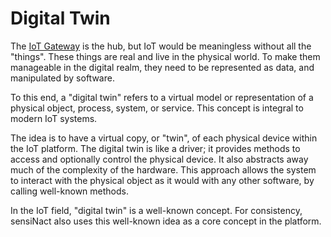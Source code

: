 # Digital Twin

The [IoT Gateway](gateway.md) is the hub, but IoT would be meaningless without all the "things". These things
are real and live in the physical world. To make them manageable in the digital realm, they need to be represented
as data, and manipulated by software.

To this end, a "digital twin" refers to a virtual model or representation of a physical object, process, system, or service.
This concept is integral to modern IoT systems.

The idea is to have a virtual copy, or "twin", of each physical device within the IoT platform. The digital twin is like a driver;
it provides methods to access and optionally control the physical device. It also abstracts away much of the complexity
of the hardware. This approach allows the system to interact with the physical object as it would with any other
software, by calling well-known methods.

In the IoT field, "digital twin" is a well-known concept.
For consistency, sensiNact also uses this well-known idea as a core concept in the platform.
